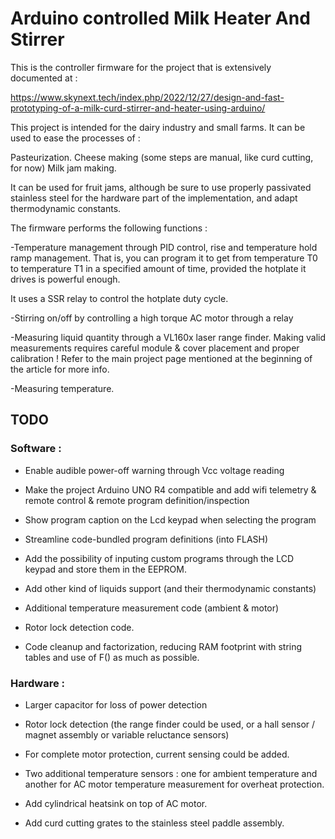 
# Arduino controlled Milk Heater And Stirrer

This is the controller firmware for the project that is extensively documented at :

https://www.skynext.tech/index.php/2022/12/27/design-and-fast-prototyping-of-a-milk-curd-stirrer-and-heater-using-arduino/

This project is intended for the dairy industry and small farms.
It can be used to ease the processes of :

Pasteurization.
Cheese making (some steps are manual, like curd cutting, for now)
Milk jam making.

It can be used for fruit jams, although be sure to use properly
passivated stainless steel for the hardware part of the implementation, and adapt thermodynamic constants.


The firmware performs the following functions :

-Temperature management through PID control, rise and temperature
hold ramp management.
That is, you can program it to get from temperature T0 to temperature T1 in a specified amount of time, provided the hotplate it drives is powerful enough.

It uses a SSR relay to control the hotplate duty cycle.

-Stirring on/off by controlling a high torque AC motor through a relay

-Measuring liquid quantity through a VL160x laser range finder.
Making valid measurements requires careful module & cover placement and proper calibration ! Refer to the main project page mentioned at the beginning of the article for more info.

-Measuring temperature.


## TODO


### Software :

- Enable audible power-off warning through Vcc voltage reading
- Make the project Arduino UNO R4 compatible and add wifi telemetry & remote control & remote program definition/inspection
- Show program caption on the Lcd keypad when selecting the program
- Streamline code-bundled program definitions (into FLASH)
- Add the possibility of inputing custom programs through the LCD keypad and store them in the EEPROM.
- Add other kind of liquids support (and their thermodynamic constants)
- Additional temperature measurement code (ambient & motor)
- Rotor lock detection code.

- Code cleanup and factorization, reducing RAM footprint with string tables and use of F() as much as possible.



### Hardware :

- Larger capacitor for loss of power detection
- Rotor lock detection (the range finder could be used, or a hall sensor / magnet assembly or variable reluctance sensors)
- For complete motor protection, current sensing could be added.

- Two additional temperature sensors : one for ambient temperature and another for AC motor temperature measurement for overheat protection.
- Add cylindrical heatsink on top of AC motor.
- Add curd cutting grates to the stainless steel paddle assembly.
